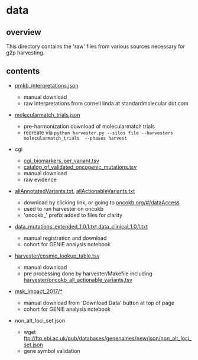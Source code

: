 # data

## overview

This directory contains the 'raw' files from various sources necessary for g2p harvesting.

## contents

* [pmkb_interpretations.json](https://s3-us-west-2.amazonaws.com/g2p-0.7/unprocessed-files/pmkb_interpretations.json)
  * manual download
  * raw interpretations from cornell linda at standardmolecular dot com

* [molecularmatch_trials.json](https://s3-us-west-2.amazonaws.com/g2p-0.7/unprocessed-files/molecularmatch_trials.json)
  * pre-harmonization download of molecularmatch trials
  * recreate  via `python harvester.py --silos file --harvesters molecularmatch_trials  --phases harvest`

* cgi
  * [cgi_biomarkers_per_variant.tsv](https://www.cancergenomeinterpreter.org/biomarkers)
  * [catalog_of_validated_oncogenic_mutations.tsv](https://www.cancergenomeinterpreter.org/mutations)
  * manual download
  * raw evidence

* [allAnnotatedVariants.txt](http://oncokb.org/api/v1/utils/allAnnotatedVariants.txt), [allActionableVariants.txt](http://oncokb.org/api/v1/utils/allActionableVariants.txt)
  * download by clicking link, or going to [oncokb.org/#/dataAccess](http://oncokb.org/#/dataAccess)
  * used to run harvester on oncokb
  * 'oncokb\_' prefix added to files for clarity

* [data_mutations_extended_1.0.1.txt,data_clinical_1.0.1.txt](https://www.synapse.org/#!Synapse:syn7851250 )
  * manual registration and download
  * cohort for GENIE analysis notebook

* [harvester/cosmic_lookup_table.tsv](https://grch37-cancer.sanger.ac.uk/cosmic/files?data=/files/grch37/cosmic/v81/CosmicMutantExport.tsv.gz)
  * manual download
  * pre processing done by harvester/Makefile including [harvester/oncokb_all_actionable_variants.tsv](http://oncokb.org/api/v1/utils/allActionableVariants.txt)

* [msk_impact_2017/*](http://www.cbioportal.org/study?id=msk_impact_2017#summary)
  * manual download  from 'Download Data' button at top of page
  * cohort for GENIE analysis notebook

* non_alt_loci_set.json
  * wget ftp://ftp.ebi.ac.uk/pub/databases/genenames/new/json/non_alt_loci_set.json
  * gene symbol validation
